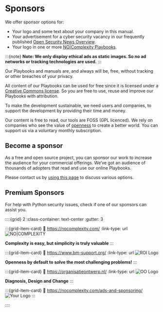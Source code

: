 # Sponsors 

We offer sponsor options for:
* Your logo and some text about your company in this manual.
* Your advertisement for a cyber security vacancy in our frequently published [Open Security News Overview](https://nocomplexity.com/open-security-news/).
* Your logo in one or more [NO|Complexity Playbooks](about). 


:::{note} 
**Note: We only display ethical ads as static images. So no ad networks or tracking technologies are used.**
:::


Our Playbooks and manuals are, and always will be, free, without tracking or other breaches of your privacy.


All content of our Playbooks can be used for free since it is licensed under a [Creative Commons license](https://creativecommons.org/licenses/by-sa/4.0/). So you are free to use, reuse and improve our Playbooks with attribution.

To make the development sustainable, we need users and companies, to support the development by providing their time and money.

Our content is free to read, our tools are FOSS (GPL licenced). We rely on companies who see the value of [openness](https://www.bm-support.org/open-company-principles/) to create a better world. You can support us via a voluntary monthly subscription.


## Become a sponsor

As a free and open source project, you can sponsor our work to increase the audience for your commercial offerings.
We’ve got an audience of thousands of adopters that read and use our online Playbooks.


Please contact us by [using this page](https://nocomplexity.com/ads-and-sponsoring/) to discuss various options.

## Premium Sponsors
For help with Python security issues, check if one of our sponsors can assist you.


::::{grid} 2
:class-container: text-center
:gutter: 3


:::{grid-item-card} 
:link: https://nocomplexity.com/
:link-type: url
![NO|COMPLEXITY](images/nocxbanner.png)

**Complexity is easy, but simplicity is truly valuable**
:::

:::{grid-item-card} 
:link: https://www.bm-support.org/
:link-type: url
![ROI Logo](images/ROI_logo.png)
<br>

**Openness by default to solve the most challenging problems!**
:::


:::{grid-item-card} 
:link: https://organisatieontwerp.nl/
:link-type: url
![OO Logo](images/OO.png)

**Diagnosis, Design and Change**
:::

:::{grid-item-card} 
:link: https://nocomplexity.com/ads-and-sponsoring/
![Your Logo](images/YourLogoHere.png)
:::

::::

